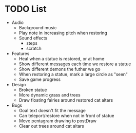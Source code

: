 # TODO List

- Audio
  - Background music
  - Play note in increasing pitch when restoring
  - Sound effects
    - steps
    - scratch
- Features
  - Heal when a statue is restored, or at home
  - Show different messages each time we restore a statue
  - Show different demons the futher we go
  - When restoring a statue, mark a large circle as "seen"
  - Save game progress
- Design
  - Broken statue
  - More dynamic grass and trees
  - Draw floating fairies around restored cat altars
- Bugs
  - Goal text doesn't fit the message
  - Can teleport/restore when not in front of statue
  - Move pentagram drawing to postDraw
  - Clear out trees around cat altars
